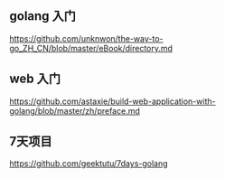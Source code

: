 
## golang 入门
https://github.com/unknwon/the-way-to-go_ZH_CN/blob/master/eBook/directory.md

## web 入门

https://github.com/astaxie/build-web-application-with-golang/blob/master/zh/preface.md

## 7天项目

https://github.com/geektutu/7days-golang